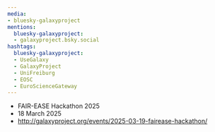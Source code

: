 ```yaml
---
media:
- bluesky-galaxyproject
mentions:
  bluesky-galaxyproject:
  - galaxyproject.bsky.social
hashtags:
  bluesky-galaxyproject:
  - UseGalaxy
  - GalaxyProject
  - UniFreiburg
  - EOSC
  - EuroScienceGateway
---
```

- FAIR-EASE Hackathon 2025
- 18 March 2025
- http://galaxyproject.org/events/2025-03-19-fairease-hackathon/
